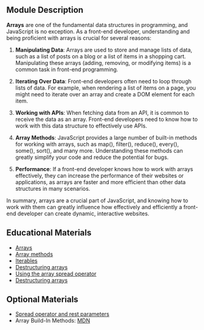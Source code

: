 ## Module Description
**Arrays** are one of the fundamental data structures in programming, and JavaScript is no exception. As a front-end 
developer, understanding and being proficient with arrays is crucial for several reasons:

1. **Manipulating Data**: Arrays are used to store and manage lists of data, such as a list of posts on a blog or a list of 
items in a shopping cart. Manipulating these arrays (adding, removing, or modifying items) is a common task in front-end
programming.

2. **Iterating Over Data**: Front-end developers often need to loop through lists of data. For example, when rendering a list 
of items on a page, you might need to iterate over an array and create a DOM element for each item.

3. **Working with APIs**: When fetching data from an API, it is common to receive the data as an array. Front-end developers 
need to know how to work with this data structure to effectively use APIs.

4. **Array Methods**: JavaScript provides a large number of built-in methods for working with arrays, such as map(), filter(), 
reduce(), every(), some(), sort(), and many more. Understanding these methods can greatly simplify your code and reduce
the potential for bugs.

5. **Performance**: If a front-end developer knows how to work with arrays effectively, they can increase the performance of 
their websites or applications, as arrays are faster and more efficient than other data structures in many scenarios.

In summary, arrays are a crucial part of JavaScript, and knowing how to work with them can greatly influence how 
effectively and efficiently a front-end developer can create dynamic, interactive websites.

## Educational Materials
* [Arrays](https://javascript.info/array)
* [Array methods](https://javascript.info/array-methods)
* [Iterables](https://javascript.info/iterable)
* [Destructuring arrays](https://medium.com/swlh/array-destructuring-in-javascript-141196434d65)
* [Using the array spread operator](https://javascript.info/rest-parameters-spread)
* [Destructuring arrays](https://javascript.info/destructuring-assignment#array-destructuring)

## Optional Materials
* [Spread operator and rest parameters](https://medium.com/@luke_smaki/javascript-es6-spread-operator-and-rest-parameters-b3e89d112281)
* Array Build-In Methods: [MDN](https://developer.mozilla.org/en-US/docs/Web/JavaScript/Reference/Global_Objects/Array)


